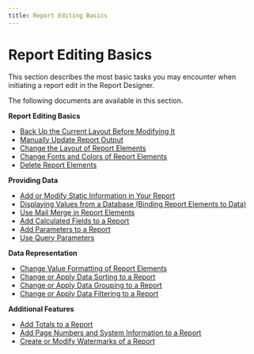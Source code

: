 ```yaml
---
title: Report Editing Basics
---
```

# Report Editing Basics
This section describes the most basic tasks you may encounter when initiating a report edit in the Report Designer.

The following documents are available in this section.

**Report Editing Basics**
* [Back Up the Current Layout Before Modifying It](../../../../interface-elements-for-desktop/articles/report-designer/report-designer-for-winforms/report-editing-basics/back-up-the-current-layout-before-modifying-it.md)
* [Manually Update Report Output](../../../../interface-elements-for-desktop/articles/report-designer/report-designer-for-winforms/report-editing-basics/manually-update-report-output.md)
* [Change the Layout of Report Elements](../../../../interface-elements-for-desktop/articles/report-designer/report-designer-for-winforms/report-editing-basics/change-the-layout-of-report-elements.md)
* [Change Fonts and Colors of Report Elements](../../../../interface-elements-for-desktop/articles/report-designer/report-designer-for-winforms/report-editing-basics/change-fonts-and-colors-of-report-elements.md)
* [Delete Report Elements](../../../../interface-elements-for-desktop/articles/report-designer/report-designer-for-winforms/report-editing-basics/delete-report-elements.md)

**Providing Data**
* [Add or Modify Static Information in Your Report](../../../../interface-elements-for-desktop/articles/report-designer/report-designer-for-winforms/report-editing-basics/add-or-modify-static-information-in-your-report.md)
* [Displaying Values from a Database (Binding Report Elements to Data)](../../../../interface-elements-for-desktop/articles/report-designer/report-designer-for-winforms/report-editing-basics/displaying-values-from-a-database-(binding-report-elements-to-data).md)
* [Use Mail Merge in Report Elements](../../../../interface-elements-for-desktop/articles/report-designer/report-designer-for-winforms/report-editing-basics/use-mail-merge-in-report-elements.md)
* [Add Calculated Fields to a Report](../../../../interface-elements-for-desktop/articles/report-designer/report-designer-for-winforms/report-editing-basics/add-calculated-fields-to-a-report.md)
* [Add Parameters to a Report](../../../../interface-elements-for-desktop/articles/report-designer/report-designer-for-winforms/report-editing-basics/add-parameters-to-a-report.md)
* [Use Query Parameters](../../../../interface-elements-for-desktop/articles/report-designer/report-designer-for-winforms/report-editing-basics/use-query-parameters.md)

**Data Representation**
* [Change Value Formatting of Report Elements](../../../../interface-elements-for-desktop/articles/report-designer/report-designer-for-winforms/report-editing-basics/change-value-formatting-of-report-elements.md)
* [Change or Apply Data Sorting to a Report](../../../../interface-elements-for-desktop/articles/report-designer/report-designer-for-winforms/report-editing-basics/change-or-apply-data-sorting-to-a-report.md)
* [Change or Apply Data Grouping to a Report](../../../../interface-elements-for-desktop/articles/report-designer/report-designer-for-winforms/report-editing-basics/change-or-apply-data-grouping-to-a-report.md)
* [Change or Apply Data Filtering to a Report](../../../../interface-elements-for-desktop/articles/report-designer/report-designer-for-winforms/report-editing-basics/change-or-apply-data-filtering-to-a-report.md)

**Additional Features**
* [Add Totals to a Report](../../../../interface-elements-for-desktop/articles/report-designer/report-designer-for-winforms/report-editing-basics/add-totals-to-a-report.md)
* [Add Page Numbers and System Information to a Report](../../../../interface-elements-for-desktop/articles/report-designer/report-designer-for-winforms/report-editing-basics/add-page-numbers-and-system-information-to-a-report.md)
* [Create or Modify Watermarks of a Report](../../../../interface-elements-for-desktop/articles/report-designer/report-designer-for-winforms/report-editing-basics/create-or-modify-watermarks-of-a-report.md)